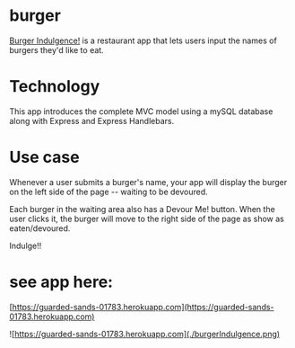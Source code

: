 # burger

[Burger Indulgence!](https://guarded-sands-01783.herokuapp.com/) is a restaurant app that lets users input the names of burgers they'd like to eat.

# Technology
This app introduces the complete MVC model using a mySQL database along with Express and Express Handlebars.

# Use case
Whenever a user submits a burger's name, your app will display the burger on the left side of the page -- waiting to be devoured.

Each burger in the waiting area also has a Devour Me! button. When the user clicks it, the burger will move to the right side of the page as show as eaten/devoured.

Indulge!!

# see app here:
[https://guarded-sands-01783.herokuapp.com](https://guarded-sands-01783.herokuapp.com)

![https://guarded-sands-01783.herokuapp.com](./burgerIndulgence.png)
